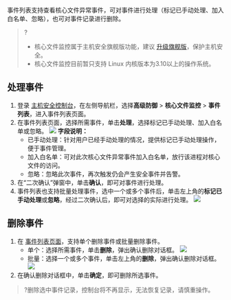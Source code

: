 事件列表支持查看核心文件异常事件，可对事件进行处理（标记已手动处理、加入白名单、忽略），也可对事件记录进行删除。
>?
>- 核心文件监控属于主机安全旗舰版功能，建议 [升级旗舰版](https://buy.cloud.tencent.com/yunjing?ADTAG=cwp.buy.pro.coreFile)，保护主机安全。
>- 核心文件监控目前暂只支持 Linux 内核版本为3.10以上的操作系统。


## 处理事件
1. 登录 [主机安全控制台](https://console.cloud.tencent.com/cwp/defend/coreFile)，在左侧导航栏，选择**高级防御** > **核心文件监控** > **事件列表**，进入事件列表页面。
2. 在事件列表页面，选择所需事件，单击**处理**，选择标记已手动处理、加入白名单或忽略。
![](https://qcloudimg.tencent-cloud.cn/raw/333b414c776ac41a841e19e7796d1a5f.png)
   **字段说明：**
   - 已手动处理：针对用户已经手动处理的情况，提供标记已手动处理操作，便于事件管理。
   - 加入白名单：可对此次核心文件异常事件加入白名单，放行该进程对核心文件的访问。
   - 忽略：忽略此次事件，再次触发仍会产生安全事件并告警。
3. 在“二次确认”弹窗中，单击**确认**，即可对事件进行处理。
4. 事件列表也支持批量处理事件，选中一个或多个事件后，单击左上角的**标记已手动处理**或**忽略**，经过二次确认后，即可对选择的实际进行处理。
![](https://qcloudimg.tencent-cloud.cn/raw/de9a31c00bd16f587e80be1f35822667.png)


## 删除事件
1. 在 [事件列表页面](https://console.cloud.tencent.com/cwp/defend/coreFile)，支持单个删除事件或批量删除事件。
   - 单个：选择所需事件，单击**删除**，弹出确认删除对话框。
  ![](https://qcloudimg.tencent-cloud.cn/raw/e11ffd6fe87a958001dbb49b803515b2.png)
   - 批量：选择一个或多个事件，单击左上角的**删除**，弹出确认删除对话框。
![](https://qcloudimg.tencent-cloud.cn/raw/3e11ba9f6a8b664751f241cd4e7ac4b4.png)
2. 在确认删除对话框中，单击**确定**，即可删除所选事件。
>?删除选中事件记录，控制台将不再显示，无法恢复记录，请慎重操作。 

